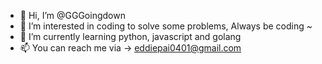 - 👋 Hi, I’m @GGGoingdown 
- 👀 I’m interested in coding to solve some problems, Always be coding ~
- 🌱 I’m currently learning python, javascript and golang
- 📫 You can reach me via -> eddiepai0401@gmail.com

<!---
GGGoingdown/GGGoingdown is a ✨ special ✨ repository because its `README.md` (this file) appears on your GitHub profile.
You can click the Preview link to take a look at your changes.
--->
